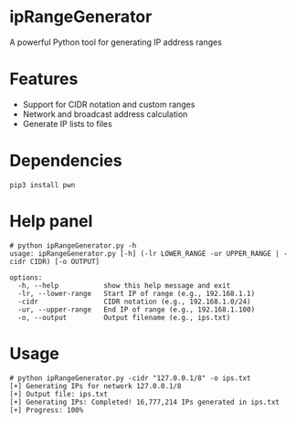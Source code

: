 # ipRangeGenerator

A powerful Python tool for generating IP address ranges

# Features
- Support for CIDR notation and custom ranges
- Network and broadcast address calculation
- Generate IP lists to files

# Dependencies

```
pip3 install pwn
```

# Help panel

```
# python ipRangeGenerator.py -h
usage: ipRangeGenerator.py [-h] (-lr LOWER_RANGE -ur UPPER_RANGE | -cidr CIDR) [-o OUTPUT]

options:
  -h, --help           show this help message and exit
  -lr, --lower-range   Start IP of range (e.g., 192.168.1.1)
  -cidr                CIDR notation (e.g., 192.168.1.0/24)
  -ur, --upper-range   End IP of range (e.g., 192.168.1.100)
  -o, --output         Output filename (e.g., ips.txt)
```

# Usage

```
# python ipRangeGenerator.py -cidr "127.0.0.1/8" -o ips.txt  
[+] Generating IPs for network 127.0.0.1/8  
[+] Output file: ips.txt  
[+] Generating IPs: Completed! 16,777,214 IPs generated in ips.txt  
[+] Progress: 100%   
```
